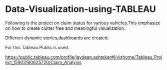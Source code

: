 # Data-Visualization-using-TABLEAU

Following is the project on claim status for various vahicles.This emphasize on how to create clutter free and meaningful visualization.

Different dynamic stories,dashboards are created. 

For this Tableau Public is used.

https://public.tableau.com/profile/jaydeep.ashtekar#!/vizhome/Tableau_Project_15903160625720/Claim_Analysis
